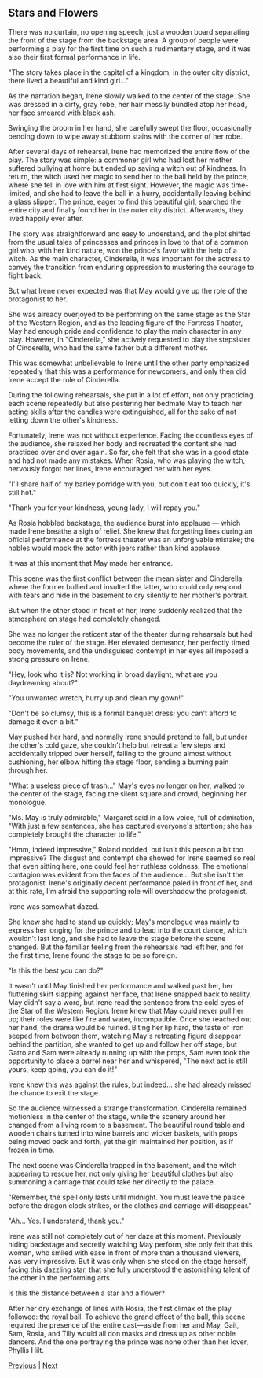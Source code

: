 ## Stars and Flowers
There was no curtain, no opening speech, just a wooden board separating the front of the stage from the backstage area. A group of people were performing a play for the first time on such a rudimentary stage, and it was also their first formal performance in life.

"The story takes place in the capital of a kingdom, in the outer city district, there lived a beautiful and kind girl..."

As the narration began, Irene slowly walked to the center of the stage. She was dressed in a dirty, gray robe, her hair messily bundled atop her head, her face smeared with black ash.

Swinging the broom in her hand, she carefully swept the floor, occasionally bending down to wipe away stubborn stains with the corner of her robe.

After several days of rehearsal, Irene had memorized the entire flow of the play. The story was simple: a commoner girl who had lost her mother suffered bullying at home but ended up saving a witch out of kindness. In return, the witch used her magic to send her to the ball held by the prince, where she fell in love with him at first sight. However, the magic was time-limited, and she had to leave the ball in a hurry, accidentally leaving behind a glass slipper. The prince, eager to find this beautiful girl, searched the entire city and finally found her in the outer city district. Afterwards, they lived happily ever after.

The story was straightforward and easy to understand, and the plot shifted from the usual tales of princesses and princes in love to that of a common girl who, with her kind nature, won the prince's favor with the help of a witch. As the main character, Cinderella, it was important for the actress to convey the transition from enduring oppression to mustering the courage to fight back.

But what Irene never expected was that May would give up the role of the protagonist to her.

She was already overjoyed to be performing on the same stage as the Star of the Western Region, and as the leading figure of the Fortress Theater, May had enough pride and confidence to play the main character in any play. However, in "Cinderella," she actively requested to play the stepsister of Cinderella, who had the same father but a different mother.

This was somewhat unbelievable to Irene until the other party emphasized repeatedly that this was a performance for newcomers, and only then did Irene accept the role of Cinderella.



During the following rehearsals, she put in a lot of effort, not only practicing each scene repeatedly but also pestering her bedmate May to teach her acting skills after the candles were extinguished, all for the sake of not letting down the other's kindness.



Fortunately, Irene was not without experience. Facing the countless eyes of the audience, she relaxed her body and recreated the content she had practiced over and over again. So far, she felt that she was in a good state and had not made any mistakes. When Rosia, who was playing the witch, nervously forgot her lines, Irene encouraged her with her eyes.



"I'll share half of my barley porridge with you, but don't eat too quickly, it's still hot."



"Thank you for your kindness, young lady, I will repay you."



As Rosia hobbled backstage, the audience burst into applause — which made Irene breathe a sigh of relief. She knew that forgetting lines during an official performance at the fortress theater was an unforgivable mistake; the nobles would mock the actor with jeers rather than kind applause.



It was at this moment that May made her entrance.



This scene was the first conflict between the mean sister and Cinderella, where the former bullied and insulted the latter, who could only respond with tears and hide in the basement to cry silently to her mother's portrait.



But when the other stood in front of her, Irene suddenly realized that the atmosphere on stage had completely changed.



She was no longer the reticent star of the theater during rehearsals but had become the ruler of the stage. Her elevated demeanor, her perfectly timed body movements, and the undisguised contempt in her eyes all imposed a strong pressure on Irene.



"Hey, look who it is? Not working in broad daylight, what are you daydreaming about?"

"You unwanted wretch, hurry up and clean my gown!"

"Don't be so clumsy, this is a formal banquet dress; you can't afford to damage it even a bit."

May pushed her hard, and normally Irene should pretend to fall, but under the other's cold gaze, she couldn't help but retreat a few steps and accidentally tripped over herself, falling to the ground almost without cushioning, her elbow hitting the stage floor, sending a burning pain through her.

"What a useless piece of trash..." May's eyes no longer on her, walked to the center of the stage, facing the silent square and crowd, beginning her monologue.

"Ms. May is truly admirable," Margaret said in a low voice, full of admiration, "With just a few sentences, she has captured everyone's attention; she has completely brought the character to life."

"Hmm, indeed impressive," Roland nodded, but isn't this person a bit too impressive? The disgust and contempt she showed for Irene seemed so real that even sitting here, one could feel her ruthless coldness. The emotional contagion was evident from the faces of the audience... But she isn't the protagonist. Irene's originally decent performance paled in front of her, and at this rate, I'm afraid the supporting role will overshadow the protagonist.

Irene was somewhat dazed.

She knew she had to stand up quickly; May's monologue was mainly to express her longing for the prince and to lead into the court dance, which wouldn't last long, and she had to leave the stage before the scene changed. But the familiar feeling from the rehearsals had left her, and for the first time, Irene found the stage to be so foreign.



"Is this the best you can do?"



It wasn't until May finished her performance and walked past her, her fluttering skirt slapping against her face, that Irene snapped back to reality. May didn't say a word, but Irene read the sentence from the cold eyes of the Star of the Western Region. Irene knew that May could never pull her up; their roles were like fire and water, incompatible. Once she reached out her hand, the drama would be ruined. Biting her lip hard, the taste of iron seeped from between them, watching May's retreating figure disappear behind the partition, she wanted to get up and follow her off stage, but Gatro and Sam were already running up with the props, Sam even took the opportunity to place a barrel near her and whispered, "The next act is still yours, keep going, you can do it!"



Irene knew this was against the rules, but indeed... she had already missed the chance to exit the stage.



So the audience witnessed a strange transformation. Cinderella remained motionless in the center of the stage, while the scenery around her changed from a living room to a basement. The beautiful round table and wooden chairs turned into wine barrels and wicker baskets, with props being moved back and forth, yet the girl maintained her position, as if frozen in time.



The next scene was Cinderella trapped in the basement, and the witch appearing to rescue her, not only giving her beautiful clothes but also summoning a carriage that could take her directly to the palace.



"Remember, the spell only lasts until midnight. You must leave the palace before the dragon clock strikes, or the clothes and carriage will disappear."



"Ah... Yes. I understand, thank you."



Irene was still not completely out of her daze at this moment. Previously hiding backstage and secretly watching May perform, she only felt that this woman, who smiled with ease in front of more than a thousand viewers, was very impressive. But it was only when she stood on the stage herself, facing this dazzling star, that she fully understood the astonishing talent of the other in the performing arts.



Is this the distance between a star and a flower?



After her dry exchange of lines with Rosia, the first climax of the play followed: the royal ball. To achieve the grand effect of the ball, this scene required the presence of the entire cast—aside from her and May, Gait, Sam, Rosia, and Tilly would all don masks and dress up as other noble dancers. And the one portraying the prince was none other than her lover, Phyllis Hilt.





[Previous](CH0188.md) | [Next](CH0190.md)
